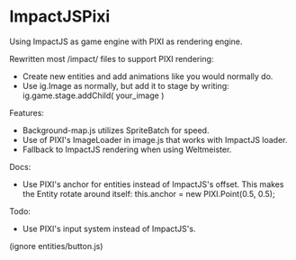 # ImpactJSPixi
Using ImpactJS as game engine with PIXI as rendering engine.

Rewritten most /impact/ files to support PIXI rendering:
- Create new entities and add animations like you would normally do.
- Use ig.Image as normally, but add it to stage by writing: ig.game.stage.addChild( your_image )

Features:
- Background-map.js utilizes SpriteBatch for speed.
- Use of PIXI's ImageLoader in image.js that works with ImpactJS loader.
- Fallback to ImpactJS rendering when using Weltmeister.

Docs:
- Use PIXI's anchor for entities instead of ImpactJS's offset. This makes the Entity rotate around itself: this.anchor = new PIXI.Point(0.5, 0.5);

Todo:
- Use PIXI's input system instead of ImpactJS's.

(ignore entities/button.js)